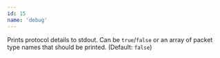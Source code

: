 ```yaml
---
id: 15
name: 'debug'
---
```

Prints protocol details to stdout. Can be `true`/`false` or an array of packet type names that should be
printed. (Default: `false`)